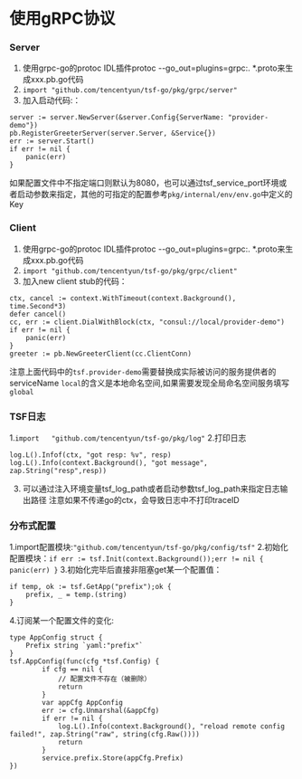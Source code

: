# 使用gRPC协议
### Server
1. 使用grpc-go的protoc IDL插件protoc --go_out=plugins=grpc:. *.proto来生成xxx.pb.go代码
2. `import "github.com/tencentyun/tsf-go/pkg/grpc/server"`	
3. 加入启动代码:：
```
server := server.NewServer(&server.Config{ServerName: "provider-demo"})
pb.RegisterGreeterServer(server.Server, &Service{})
err := server.Start()
if err != nil {
	panic(err)
}
````
如果配置文件中不指定端口则默认为8080，也可以通过tsf_service_port环境或者启动参数来指定，其他的可指定的配置参考`pkg/internal/env/env.go`中定义的Key

### Client
1. 使用grpc-go的protoc IDL插件protoc --go_out=plugins=grpc:. *.proto来生成xxx.pb.go代码
2. `import "github.com/tencentyun/tsf-go/pkg/grpc/client"`
3. 加入new client stub的代码：
```
ctx, cancel := context.WithTimeout(context.Background(), time.Second*3)
defer cancel()
cc, err := client.DialWithBlock(ctx, "consul://local/provider-demo")
if err != nil {
	panic(err)
}
greeter := pb.NewGreeterClient(cc.ClientConn)
```
注意上面代码中的`tsf.provider-demo`需要替换成实际被访问的服务提供者的serviceName
`local`的含义是本地命名空间,如果需要发现全局命名空间服务填写`global`


### TSF日志
1.`import 	"github.com/tencentyun/tsf-go/pkg/log"`
2.打印日志
```
log.L().Infof(ctx, "got resp: %v", resp)
log.L().Info(context.Background(), "got message", zap.String("resp",resp))
```
3. 可以通过注入环境变量tsf_log_path或者启动参数tsf_log_path来指定日志输出路径
注意如果不传递go的ctx，会导致日志中不打印traceID

### 分布式配置
1.import配置模块:`"github.com/tencentyun/tsf-go/pkg/config/tsf"`
2.初始化配置模块：`if err := tsf.Init(context.Background());err != nil {
		panic(err)
	}`
3.初始化完毕后直接非阻塞get某一个配置值：
```
if temp, ok := tsf.GetApp("prefix");ok {
	prefix, _ = temp.(string)
}
```
4.订阅某一个配置文件的变化:
```
type AppConfig struct {
	Prefix string `yaml:"prefix"`
}
tsf.AppConfig(func(cfg *tsf.Config) {
		if cfg == nil {
			// 配置文件不存在（被删除）
			return
		}
		var appCfg AppConfig
		err := cfg.Unmarshal(&appCfg)
		if err != nil {
			log.L().Info(context.Background(), "reload remote config failed!", zap.String("raw", string(cfg.Raw())))
			return
		}
		service.prefix.Store(appCfg.Prefix)
})
```
